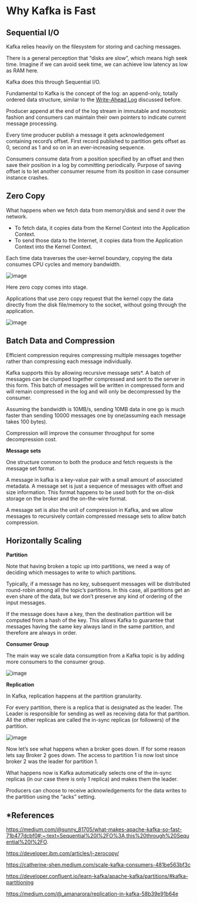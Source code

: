 # Why Kafka is Fast
## Sequential I/O

Kafka relies heavily on the filesystem for storing and caching messages. 

There is a general perception that “disks are slow”, which means high seek time. Imagine if we can avoid seek time, we can achieve low latency as low as RAM here. 

Kafka does this through Sequential I/O.

Fundamental to Kafka is the concept of the log: an append-only, totally ordered data structure, similar to the [Write-Ahead Log](https://github.com/xinrong-databricks/knowledge-sharing/blob/master/System/18.%20PostgreSQL%20Study.md#write-ahead-log) discussed before.

Producer append at the end of the log stream in immutable and monotonic fashion and consumers can maintain their own pointers to indicate current message processing.

Every time producer publish a message it gets acknowledgement containing record’s offset. First record published to partition gets offset as 0, second as 1 and so on in an ever-increasing sequence. 

Consumers consume data from a position specified by an offset and then save their position in a log by committing periodically. Purpose of saving offset is to let another consumer resume from its position in case consumer instance crashes.

## Zero Copy

What happens when we fetch data from memory/disk and send it over the network.

- To fetch data, it copies data from the Kernel Context into the Application Context.
- To send those data to the Internet, it copies data from the Application Context into the Kernel Context.

Each time data traverses the user-kernel boundary, copying the data consumes CPU cycles and memory bandwidth. 

![image](https://user-images.githubusercontent.com/47337188/178143837-219fc44a-67cd-4caa-b705-11d6bda41e5b.png)

Here zero copy comes into stage.

Applications that use zero copy request that the kernel copy the data directly from the disk file/memory to the socket, without going through the application.

![image](https://user-images.githubusercontent.com/47337188/178143853-2b2af431-0b06-4c2c-9724-566769cce026.png)


## Batch Data and Compression
Efficient compression requires compressing multiple messages together rather than compressing each message individually.

Kafka supports this by allowing recursive message sets*. A batch of messages can be clumped together compressed and sent to the server in this form. This batch of messages will be written in compressed form and will remain compressed in the log and will only be decompressed by the consumer.

Assuming the bandwidth is 10MB/s, sending 10MB data in one go is much faster than sending 10000 messages one by one(assuming each message takes 100 bytes).

Compression will improve the consumer throughput for some decompression cost.

**Message sets**

One structure common to both the produce and fetch requests is the message set format. 

A message in kafka is a key-value pair with a small amount of associated metadata. A message set is just a sequence of messages with offset and size information. This format happens to be used both for the on-disk storage on the broker and the on-the-wire format.

A message set is also the unit of compression in Kafka, and we allow messages to recursively contain compressed message sets to allow batch compression.


## Horizontally Scaling
**Partition**

Note that having broken a topic up into partitions, we need a way of deciding which messages to write to which partitions. 

Typically, if a message has no key, subsequent messages will be distributed round-robin among all the topic’s partitions. 
In this case, all partitions get an even share of the data, but we don’t preserve any kind of ordering of the input messages. 

If the message does have a key, then the destination partition will be computed from a hash of the key. 
This allows Kafka to guarantee that messages having the same key always land in the same partition, and therefore are always in order.

**Consumer Group**

The main way we scale data consumption from a Kafka topic is by adding more consumers to the consumer group.

![image](https://user-images.githubusercontent.com/47337188/178144586-83ab18a5-f9bc-4ffc-88c3-a4afe43bed90.png)

**Replication**

In Kafka, replication happens at the partition granularity.

For every partition, there is a replica that is designated as the leader. The Leader is responsible for sending as well as receiving data for that partition. All the other replicas are called the in-sync replicas (or followers) of the partition.

![image](https://user-images.githubusercontent.com/47337188/178144884-7e0e29d9-e525-4853-b99b-5af3c5703bb3.png)

Now let’s see what happens when a broker goes down. If for some reason lets say Broker 2 goes down. The access to partition 1 is now lost since broker 2 was the leader for partition 1.

What happens now is Kafka automatically selects one of the in-sync replicas (in our case there is only 1 replica) and makes them the leader.

Producers can choose to receive acknowledgements for the data writes to the partition using the “acks” setting.


## *References
https://medium.com/@sunny_81705/what-makes-apache-kafka-so-fast-71b477dcbf0#:~:text=Sequential%20I%2FO%3A,this%20through%20Sequential%20I%2FO.

https://developer.ibm.com/articles/j-zerocopy/

https://catherine-shen.medium.com/scale-kafka-consumers-481be563bf3c

https://developer.confluent.io/learn-kafka/apache-kafka/partitions/#kafka-partitioning

https://medium.com/@_amanarora/replication-in-kafka-58b39e91b64e
